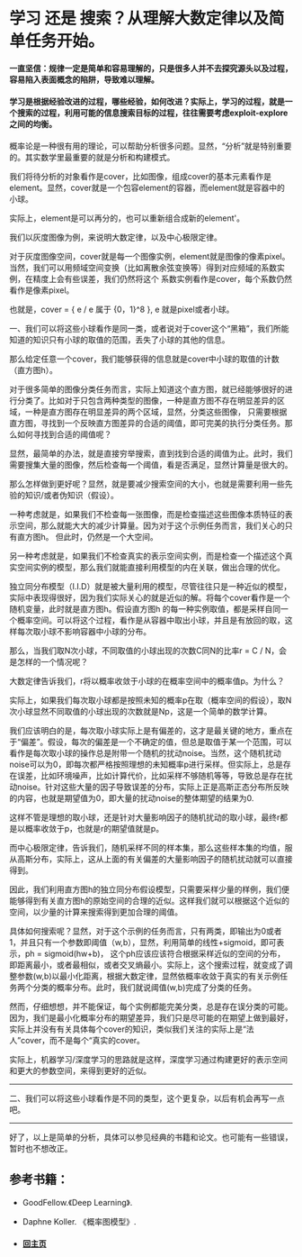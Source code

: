 
# 学习 还是 搜索？从理解大数定律以及简单任务开始。

#### 一直坚信：规律一定是简单和容易理解的，只是很多人并不去探究源头以及过程，容易陷入表面概念的陷阱，导致难以理解。
#### 学习是根据经验改进的过程，哪些经验，如何改进？实际上，学习的过程，就是一个搜索的过程，利用可能的信息搜索目标的过程，往往需要考虑exploit-explore之间的均衡。


概率论是一种很有用的理论，可以帮助分析很多问题。显然，“分析”就是特别重要的。其实数学里最重要的就是分析和构建模式。

我们将待分析的对象看作是cover，比如图像，组成cover的基本元素看作是element。显然，cover就是一个包容element的容器，而element就是容器中的小球。

实际上，element是可以再分的，也可以重新组合成新的element'。

我们以灰度图像为例，来说明大数定律，以及中心极限定律。

对于灰度图像空间，cover就是每一个图像实例，element就是图像的像素pixel。当然，我们可以用频域空间变换（比如离散余弦变换等）得到对应频域的系数实例，在精度上会有些误差，我们仍然将这个
系数实例看作是cover，每个系数仍然看作是像素pixel。

也就是，cover = { e / e 属于 {0，1}^8 }, e 就是pixel或者小球。

一、我们可以将这些小球看作是同一类，或者说对于cover这个“黑箱”，我们所能知道的知识只有小球的取值的范围，丢失了小球的其他的信息。

那么给定任意一个cover，我们能够获得的信息就是cover中小球的取值的计数（直方图h）。

对于很多简单的图像分类任务而言，实际上知道这个直方图，就已经能够很好的进行分类了。比如对于只包含两种类型的图像，一种是直方图不存在明显差异的区域，一种是直方图存在明显差异的两个区域，显然，分类这些图像，
只需要根据直方图，寻找到一个反映直方图差异的合适的阈值，即可完美的执行分类任务。那么如何寻找到合适的阈值呢？

显然，最简单的办法，就是直接穷举搜索，直到找到合适的阈值为止。此时，我们需要搜集大量的图像，然后检查每一个阈值，看是否满足，显然计算量是很大的。

那么怎样做到更好呢？显然，就是要减少搜索空间的大小，也就是需要利用一些先验的知识/或者伪知识（假设）。

一种考虑就是，如果我们不检查每一张图像，而是检查描述这些图像本质特征的表示空间，那么就能大大的减少计算量。因为对于这个示例任务而言，我们关心的只有直方图h。
但此时，仍然是一个大空间。

另一种考虑就是，如果我们不检查真实的表示空间实例，而是检查一个描述这个真实空间实例的模型，那么我们就能直接利用模型的内在关联，做出合理的优化。

独立同分布模型（I.I.D）就是被大量利用的模型，尽管往往只是一种近似的模型，实际中表现得很好，因为我们实际关心的就是近似的解。将每个cover看作是一个随机变量，此时就是直方图h。假设直方图h
的每一种实例取值，都是采样自同一个概率空间。可以将这个过程，看作是从容器中取出小球，并且是有放回的取，这样每次取小球不影响容器中小球的分布。

那么，当我们取N次小球，不同取值的小球出现的次数C同N的比率r = C / N，会是怎样的一个情况呢？

大数定律告诉我们，r将以概率收敛于小球的在概率空间中的概率值p。为什么？

实际上，如果我们每次取小球都是按照未知的概率p在取（概率空间的假设），取N次小球显然不同取值的小球出现的次数就是Np，这是一个简单的数学计算。

我们应该明白的是，每次取小球实际上是有偏差的，这才是最关键的地方，重点在于“偏差”。假设，每次的偏差是一个不确定的值，但总是取值于某一个范围，可以看作是每次取小球的操作总是附带一个随机的扰动noise。当然，这个随机扰动noise可以为0，即每次都严格按照理想的未知概率p进行采样。但实际上，总是存在误差，比如环境噪声，比如计算代价，比如采样不够随机等等，导致总是存在扰动noise。针对这些大量的因子导致误差的分布，实际上正是高斯正态分布所反映的内容，也就是期望值为0，即大量的扰动noise的整体期望的结果为0.

这样不管是理想的取小球，还是针对大量影响因子的随机扰动的取小球，最终r都是以概率收敛于p，也就是r的期望值就是p。

而中心极限定律，告诉我们，随机采样不同的样本集，那么这些样本集的均值，服从高斯分布，实际上，这从上面的有关偏差的大量影响因子的随机扰动就可以直接得到。

因此，我们利用直方图h的独立同分布假设模型，只需要采样少量的样例，我们便能够得到有关直方图h的原始空间的合理的近似。这样我们就可以根据这个近似的空间，以少量的计算来搜索得到更加合理的阈值。

具体如何搜索呢？显然，对于这个示例的任务而言，只有两类，即输出为0或者1，并且只有一个参数即阈值（w,b），显然，利用简单的线性+sigmoid，即可表示，ph = sigmoid(hw+b)， 这个ph应该应该符合根据采样近似的空间的分布，即距离最小，或者最相似，或者交叉熵最小。实际上，这个搜索过程，就变成了调整参数(w,b)以最小化距离，根据大数定律，显然依概率收敛于真实的有关示例任务两个分类的概率分布。此时，我们就说阈值(w,b)完成了分类的任务。

然而，仔细想想，并不能保证，每个实例都能完美分类，总是存在误分类的可能。因为，我们是最小化概率分布的期望差异，我们只是尽可能的在期望上做到最好，实际上并没有有关具体每个cover的知识，类似我们关注的实际上是“法人”cover，而不是每个“真实的cover。

实际上，机器学习/深度学习的思路就是这样，深度学习通过构建更好的表示空间和更大的参数空间，来得到更好的近似。

- --

二、我们可以将这些小球看作是不同的类型，这个更复杂，以后有机会再写一点吧。

- --

好了，以上是简单的分析，具体可以参见经典的书籍和论文。也可能有一些错误，暂时也不想改正。



## 参考书籍：
- GoodFellow.《Deep Learning》.
- Daphne Koller. 《概率图模型》.



- ####  [回主页](./README.md) 

